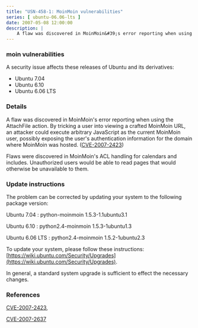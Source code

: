 ```yaml
---
title: "USN-458-1: MoinMoin vulnerabilities"
series: [ ubuntu-06.06-lts ]
date: 2007-05-08 12:00:00
description: |
    A flaw was discovered in MoinMoin&#39;s error reporting when using the  AttachFile action.  By tricking a user into viewing a crafted MoinMoin  URL, an attacker could execute arbitrary JavaScript as the current  MoinMoin user, possibly exposing the user&#39;s authentication information  for the domain where MoinMoin was hosted. ([CVE-2007-2423](http://people.ubuntu.com/~ubuntu-security/cve/CVE-2007-2423))
--- 
```

 
### moin vulnerabilities

A security issue affects these releases of Ubuntu and its derivatives:

* Ubuntu 7.04
* Ubuntu 6.10
* Ubuntu 6.06 LTS

### Details

A flaw was discovered in MoinMoin&#39;s error reporting when using the AttachFile action. By tricking a user into viewing a crafted MoinMoin URL, an attacker could execute arbitrary JavaScript as the current MoinMoin user, possibly exposing the user&#39;s authentication information for the domain where MoinMoin was hosted. ([CVE-2007-2423](http://people.ubuntu.com/~ubuntu-security/cve/CVE-2007-2423))

Flaws were discovered in MoinMoin&#39;s ACL handling for calendars and includes. Unauthorized users would be able to read pages that would otherwise be unavailable to them.

### Update instructions

The problem can be corrected by updating your system to the following package version:

Ubuntu 7.04
 : python-moinmoin <span>1.5.3-1.1ubuntu3.1</span>

Ubuntu 6.10
 : python2.4-moinmoin <span>1.5.3-1ubuntu1.3</span>

Ubuntu 6.06 LTS
 : python2.4-moinmoin <span>1.5.2-1ubuntu2.3</span>

To update your system, please follow these instructions: [https://wiki.ubuntu.com/Security/Upgrades](https://wiki.ubuntu.com/Security/Upgrades).

In general, a standard system upgrade is sufficient to effect the necessary changes.

### References

 [CVE-2007-2423](http://people.ubuntu.com/~ubuntu-security/cve/CVE-2007-2423), 

 [CVE-2007-2637](http://people.ubuntu.com/~ubuntu-security/cve/CVE-2007-2637)
 
